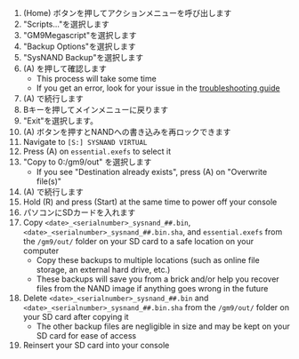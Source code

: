 1. (Home) ボタンを押してアクションメニューを呼び出します
2. "Scripts..."を選択します
3. "GM9Megascript"を選択します
4. "Backup Options"を選択します
5. "SysNAND Backup"を選択します
6. (A) を押して確認します
   - This process will take some time
   - If you get an error, look for your issue in the [troubleshooting guide](troubleshooting-finalizing-setup.html)
7. (A) で続行します
8. Bキーを押してメインメニューに戻ります
9. "Exit"を選択します。
10. (A) ボタンを押すとNANDへの書き込みを再ロックできます
11. Navigate to `[S:] SYSNAND VIRTUAL`
12. Press (A) on `essential.exefs` to select it
13. "Copy to 0:/gm9/out" を選択します
    - If you see "Destination already exists", press (A) on "Overwrite file(s)"
14. (A) で続行します
15. Hold (R) and press (Start) at the same time to power off your console
16. パソコンにSDカードを入れます
17. Copy `<date>_<serialnumber>_sysnand_##.bin`, `<date>_<serialnumber>_sysnand_##.bin.sha`, and `essential.exefs` from the `/gm9/out/` folder on your SD card to a safe location on your computer
    - Copy these backups to multiple locations (such as online file storage, an external hard drive, etc.)
    - These backups will save you from a brick and/or help you recover files from the NAND image if anything goes wrong in the future
18. Delete `<date>_<serialnumber>_sysnand_##.bin` and `<date>_<serialnumber>_sysnand_##.bin.sha` from the `/gm9/out/` folder on your SD card after copying it
    - The other backup files are negligible in size and may be kept on your SD card for ease of access
19. Reinsert your SD card into your console
